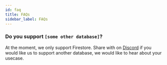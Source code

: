 ```yaml
---
id: faq
title: FAQs
sidebar_label: FAQs
---
```


### Do you support `[some other database]`?

At the moment, we only support Firestore. Share with on [Discord](https://discord.com/invite/B8yAD5PDX4) if you would like us to support another database, we would like to hear about your usecase.